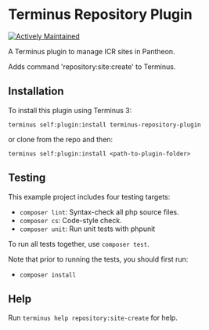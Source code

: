 # Terminus Repository Plugin

[![Actively Maintained](https://img.shields.io/badge/Pantheon-Actively_Maintained-yellow?logo=pantheon&color=FFDC28)](https://pantheon.io/docs/oss-support-levels#actively-maintained-support)

A Terminus plugin to manage ICR sites in Pantheon.

Adds command 'repository:site:create' to Terminus.

## Installation

To install this plugin using Terminus 3:
```
terminus self:plugin:install terminus-repository-plugin
```

or clone from the repo and then:

```
terminus self:plugin:install <path-to-plugin-folder>
```

## Testing
This example project includes four testing targets:

* `composer lint`: Syntax-check all php source files.
* `composer cs`: Code-style check.
* `composer unit`: Run unit tests with phpunit

To run all tests together, use `composer test`.

Note that prior to running the tests, you should first run:
* `composer install`

## Help
Run `terminus help repository:site-create` for help.
